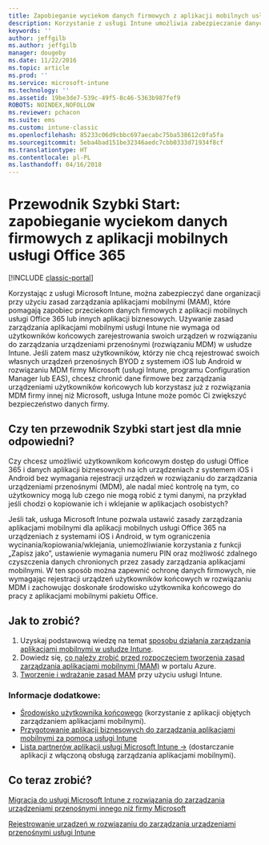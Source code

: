 ```yaml
---
title: Zapobieganie wyciekom danych firmowych z aplikacji mobilnych usługi Office 365
description: Korzystanie z usługi Intune umożliwia zabezpieczanie danych organizacji przy użyciu zasad zarządzania aplikacjami mobilnymi, które pomagają zapobiegać przeciekom danych firmowych z aplikacji mobilnych usługi Office 365 lub innych aplikacji biznesowych.
keywords: ''
author: jeffgilb
ms.author: jeffgilb
manager: dougeby
ms.date: 11/22/2016
ms.topic: article
ms.prod: ''
ms.service: microsoft-intune
ms.technology: ''
ms.assetid: 19be3de7-539c-49f5-8c46-5363b987fef9
ROBOTS: NOINDEX,NOFOLLOW
ms.reviewer: pchacon
ms.suite: ems
ms.custom: intune-classic
ms.openlocfilehash: 85233c06d9cbbc697aecabc75ba538612c0fa5fa
ms.sourcegitcommit: 5eba4bad151be32346aedc7cbb0333d71934f8cf
ms.translationtype: HT
ms.contentlocale: pl-PL
ms.lasthandoff: 04/16/2018
---
```

# <a name="quick-start-guide-prevent-company-data-leaks-from-office-365-mobile-apps"></a>Przewodnik Szybki Start: zapobieganie wyciekom danych firmowych z aplikacji mobilnych usługi Office 365

[!INCLUDE [classic-portal](../includes/classic-portal.md)]

Korzystając z usługi Microsoft Intune, można zabezpieczyć dane organizacji przy użyciu zasad zarządzania aplikacjami mobilnymi (MAM), które pomagają zapobiec przeciekom danych firmowych z aplikacji mobilnych usługi Office 365 lub innych aplikacji biznesowych. Używanie zasad zarządzania aplikacjami mobilnymi usługi Intune nie wymaga od użytkowników końcowych zarejestrowania swoich urządzeń w rozwiązaniu do zarządzania urządzeniami przenośnymi (rozwiązaniu MDM) w usłudze Intune. Jeśli zatem masz użytkowników, którzy nie chcą rejestrować swoich własnych urządzeń przenośnych BYOD z systemem iOS lub Android w rozwiązaniu MDM firmy Microsoft (usługi Intune, programu Configuration Manager lub EAS), chcesz chronić dane firmowe bez zarządzania urządzeniami użytkowników końcowych lub korzystasz już z rozwiązania MDM firmy innej niż Microsoft, usługa Intune może pomóc Ci zwiększyć bezpieczeństwo danych firmy.   

## <a name="is-this-quick-start-guide-right-for-me"></a>Czy ten przewodnik Szybki start jest dla mnie odpowiedni?
Czy chcesz umożliwić użytkownikom końcowym dostęp do usługi Office 365 i danych aplikacji biznesowych na ich urządzeniach z systemem iOS i Android bez wymagania rejestracji urządzeń w rozwiązaniu do zarządzania urządzeniami przenośnymi (MDM), ale nadal mieć kontrolę na tym, co użytkownicy mogą lub czego nie mogą robić z tymi danymi, na przykład jeśli chodzi o kopiowanie ich i wklejanie w aplikacjach osobistych?

Jeśli tak, usługa Microsoft Intune pozwala ustawić zasady zarządzania aplikacjami mobilnymi dla aplikacji mobilnych usługi Office 365 na urządzeniach z systemami iOS i Android, w tym ograniczenia wycinania/kopiowania/wklejania, uniemożliwianie korzystania z funkcji „Zapisz jako”, ustawienie wymagania numeru PIN oraz możliwość zdalnego czyszczenia danych chronionych przez zasady zarządzania aplikacjami mobilnymi.  W ten sposób można zapewnić ochronę danych firmowych, nie wymagając rejestracji urządzeń użytkowników końcowych w rozwiązaniu MDM i zachowując doskonałe środowisko użytkownika końcowego do pracy z aplikacjami mobilnymi pakietu Office.

## <a name="how-do-i-do-it"></a>Jak to zrobić?
1.  Uzyskaj podstawową wiedzę na temat [sposobu działania zarządzania aplikacjami mobilnymi w usłudze Intune](/intune-classic/deploy-use/protect-app-data-using-mobile-app-management-policies-with-microsoft-intune).
2.  Dowiedz się, [co należy zrobić przed rozpoczęciem tworzenia zasad zarządzania aplikacjami mobilnymi (MAM)](/intune-classic/deploy-use/get-ready-to-configure-mobile-app-management-policies-with-microsoft-intune) w portalu Azure.
3.  [Tworzenie i wdrażanie zasad MAM](/intune-classic/deploy-use/get-ready-to-configure-mobile-app-management-policies-with-microsoft-intune) przy użyciu usługi Intune.

### <a name="additional-information"></a>Informacje dodatkowe:
- [Środowisko użytkownika końcowego](/intune-classic/deploy-use/end-user-experience-for-mam-enabled-apps-with-microsoft-intune) (korzystanie z aplikacji objętych zarządzaniem aplikacjami mobilnymi).
- [Przygotowanie aplikacji biznesowych do zarządzania aplikacjami mobilnymi za pomocą usługi Intune](/intune/apps-prepare-mobile-application-management)
- <a href="https://www.microsoft.com/cloud-platform/microsoft-intune-partners" target="_blank"> Lista partnerów aplikacji usługi Microsoft Intune &rarr;</a> (dostarczanie aplikacji z włączoną obsługą zarządzania aplikacjami mobilnymi).

## <a name="what-should-i-do-next"></a>Co teraz zrobić?
[Migracja do usługi Microsoft Intune z rozwiązania do zarządzania urządzeniami przenośnymi innego niż firmy Microsoft](/intune-classic/deploy-use/migrate-to-intune)

[Rejestrowanie urządzeń w rozwiązaniu do zarządzania urządzeniami przenośnymi usługi Intune](/intune-classic/deploy-use/enroll-devices-in-microsoft-intune)
